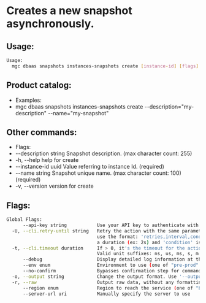 # Creates a new snapshot asynchronously.

## Usage:
```bash
Usage:
  mgc dbaas snapshots instances-snapshots create [instance-id] [flags]
```

## Product catalog:
- Examples:
- mgc dbaas snapshots instances-snapshots create --description="my-description" --name="my-snapshot"

## Other commands:
- Flags:
- --description string   Snapshot description. (max character count: 255)
- -h, --help                 help for create
- --instance-id uuid     Value referring to instance Id. (required)
- --name string          Snapshot unique name. (max character count: 100) (required)
- -v, --version              version for create

## Flags:
```bash
Global Flags:
      --api-key string           Use your API key to authenticate with the API
  -U, --cli.retry-until string   Retry the action with the same parameters until the given condition is met. The flag parameters
                                 use the format: 'retries,interval,condition', where 'retries' is a positive integer, 'interval' is
                                 a duration (ex: 2s) and 'condition' is a 'engine=value' pair such as "jsonpath=expression"
  -t, --cli.timeout duration     If > 0, it's the timeout for the action execution. It's specified as numbers and unit suffix.
                                 Valid unit suffixes: ns, us, ms, s, m and h. Examples: 300ms, 1m30s
      --debug                    Display detailed log information at the debug level
      --env enum                 Environment to use (one of "pre-prod" or "prod") (default "prod")
      --no-confirm               Bypasses confirmation step for commands that ask a confirmation from the user
  -o, --output string            Change the output format. Use '--output=help' to know more details.
  -r, --raw                      Output raw data, without any formatting or coloring
      --region enum              Region to reach the service (one of "br-mgl1", "br-ne1" or "br-se1") (default "br-se1")
      --server-url uri           Manually specify the server to use
```

